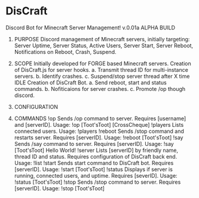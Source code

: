 # DisCraft
Discord Bot for Minecraft Server Management!
v.0.01a ALPHA BUILD

1. PURPOSE
    Discord management of Minecraft servers, initially targeting: Server Uptime, Server Status, Active Users, Server Start, Server Reboot, Notifications on Reboot, Crash, Suspend.
    
2. SCOPE
    Initially developed for FORGE based Minecraft servers.
    Creation of DisCraft.js for server hooks.
        a. Transmit thread ID for multi-instance servers.
        b. Identify crashes.
        c. Suspend/stop server thread after X time IDLE
    Creation of DisCraft Bot.
        a. Send reboot, start and status commands.
        b. Nofiticaions for server crashes.
        c. Promote /op though discord.
            
3. CONFIGURATION
    
    
4. COMMANDS
    !op
        Sends /op command to server. Requires [username] and [serverID].
        Usage: !op [Toot'sToot] [CrossCheque]
    !players
        Lists connected users.
        Usage: !players
    !reboot
        Sends /stop command and restarts server. Requires [serverID].
        Usage: !reboot [Toot'sToot]
    !say
        Sends /say command to server. Requires [serverID].
        Usage: !say [Toot'sToot] Hello World!
    !server
        Lists [serverID] by friendly name, thread ID and status. Requires configuration of DisCraft back end.
        Usage: !list
    !start
        Sends start command to DisCraft bot. Requires [serverID].
        Usage: !start [Toot'sToot]
    !status
        Displays if server is running, connected users, and uptime. Requires [severID].
        Usage: !status [Toot'sToot]
    !stop
        Sends /stop command to server. Requires [serverID].
        Usage: !stop [Toot'sToot]
